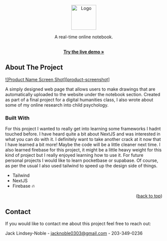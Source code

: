 <!-- PROJECT LOGO -->
<br />
<div align="center">
  <a href="https://github.com/othneildrew/Best-README-Template">
    <img src="images/logo.png" alt="Logo" width="80" height="80">
  </a>

  <p align="center">
    A real-time online notebook.
  </p>
  
  <p align="center">
    <br />
    <a href="https://inkling-terrors.web.app"><strong>Try the live demo »</strong></a>
    <br />
  </p>
</div>

<!-- ABOUT THE PROJECT -->
## About The Project

[![Product Name Screen Shot][product-screenshot]](https://example.com)

A simply designed web page that allows users to make drawings that are automatically uploaded to the website under the notebook section. Created as part of a final project for a digital humanities class, I also wrote about some of my online research into child psychology. 

### Built With

For this project I wanted to really get into learning some frameworks I hadnt touched before. I have heard quite a bit about NextJS and was interested in what you can do with it. I definitely want to take another crack at it now that I have learned a bit more! Maybe the code will be a little cleaner next time. I also learned firebase for this project, it might be a little heavy weight for this kind of project but I really enjoyed learning how to use it. For future personal projects I would like to learn pocketbase or supabase. Of course, as per the usual I also used tailwind to speed up the design side of things.

* Tailwind
* NextJS
* Firebase 🔥 

<p align="right">(<a href="#readme-top">back to top</a>)</p>

<!-- CONTACT -->
## Contact

If you would like to contact me about this project feel free to reach out:

Jack Lindsey-Noble - jacknoble0303@gmail.com - 203-349-0236
